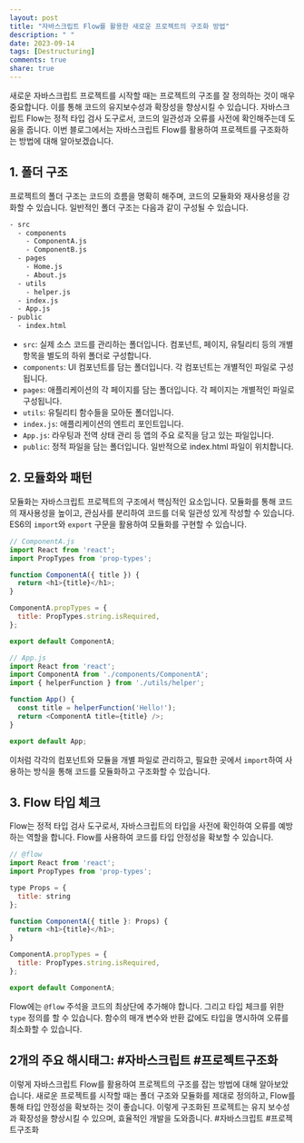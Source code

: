 ```yaml
---
layout: post
title: "자바스크립트 Flow를 활용한 새로운 프로젝트의 구조화 방법"
description: " "
date: 2023-09-14
tags: [Destructuring]
comments: true
share: true
---
```


새로운 자바스크립트 프로젝트를 시작할 때는 프로젝트의 구조를 잘 정의하는 것이 매우 중요합니다. 이를 통해 코드의 유지보수성과 확장성을 향상시킬 수 있습니다. 자바스크립트 Flow는 정적 타입 검사 도구로서, 코드의 일관성과 오류를 사전에 확인해주는데 도움을 줍니다. 이번 블로그에서는 자바스크립트 Flow를 활용하여 프로젝트를 구조화하는 방법에 대해 알아보겠습니다.

## 1. 폴더 구조

프로젝트의 폴더 구조는 코드의 흐름을 명확히 해주며, 코드의 모듈화와 재사용성을 강화할 수 있습니다. 일반적인 폴더 구조는 다음과 같이 구성될 수 있습니다.

```bash
- src
  - components
    - ComponentA.js
    - ComponentB.js
  - pages
    - Home.js
    - About.js
  - utils
    - helper.js
  - index.js
  - App.js
- public
  - index.html
```

- `src`: 실제 소스 코드를 관리하는 폴더입니다. 컴포넌트, 페이지, 유틸리티 등의 개별 항목을 별도의 하위 폴더로 구성합니다.
- `components`: UI 컴포넌트를 담는 폴더입니다. 각 컴포넌트는 개별적인 파일로 구성됩니다.
- `pages`: 애플리케이션의 각 페이지를 담는 폴더입니다. 각 페이지는 개별적인 파일로 구성됩니다.
- `utils`: 유틸리티 함수들을 모아둔 폴더입니다.
- `index.js`: 애플리케이션의 엔트리 포인트입니다.
- `App.js`: 라우팅과 전역 상태 관리 등 앱의 주요 로직을 담고 있는 파일입니다.
- `public`: 정적 파일을 담는 폴더입니다. 일반적으로 index.html 파일이 위치합니다.

## 2. 모듈화와 패턴

모듈화는 자바스크립트 프로젝트의 구조에서 핵심적인 요소입니다. 모듈화를 통해 코드의 재사용성을 높이고, 관심사를 분리하여 코드를 더욱 일관성 있게 작성할 수 있습니다. ES6의 `import`와 `export` 구문을 활용하여 모듈화를 구현할 수 있습니다.

```javascript
// ComponentA.js
import React from 'react';
import PropTypes from 'prop-types';

function ComponentA({ title }) {
  return <h1>{title}</h1>;
}

ComponentA.propTypes = {
  title: PropTypes.string.isRequired,
};

export default ComponentA;
```

```javascript
// App.js
import React from 'react';
import ComponentA from './components/ComponentA';
import { helperFunction } from './utils/helper';

function App() {
  const title = helperFunction('Hello!');
  return <ComponentA title={title} />;
}

export default App;
```

이처럼 각각의 컴포넌트와 모듈을 개별 파일로 관리하고, 필요한 곳에서 `import`하여 사용하는 방식을 통해 코드를 모듈화하고 구조화할 수 있습니다.

## 3. Flow 타입 체크

Flow는 정적 타입 검사 도구로서, 자바스크립트의 타입을 사전에 확인하여 오류를 예방하는 역할을 합니다. Flow를 사용하여 코드를 타입 안정성을 확보할 수 있습니다.

```javascript
// @flow
import React from 'react';
import PropTypes from 'prop-types';

type Props = {
  title: string
};

function ComponentA({ title }: Props) {
  return <h1>{title}</h1>;
}

ComponentA.propTypes = {
  title: PropTypes.string.isRequired,
};

export default ComponentA;
```

Flow에는 `@flow` 주석을 코드의 최상단에 추가해야 합니다. 그리고 타입 체크를 위한 `type` 정의를 할 수 있습니다. 함수의 매개 변수와 반환 값에도 타입을 명시하여 오류를 최소화할 수 있습니다.

## 2개의 주요 해시태그: #자바스크립트 #프로젝트구조화

이렇게 자바스크립트 Flow를 활용하여 프로젝트의 구조를 잡는 방법에 대해 알아보았습니다. 새로운 프로젝트를 시작할 때는 폴더 구조와 모듈화를 제대로 정의하고, Flow를 통해 타입 안정성을 확보하는 것이 좋습니다. 이렇게 구조화된 프로젝트는 유지 보수성과 확장성을 향상시킬 수 있으며, 효율적인 개발을 도와줍니다. #자바스크립트 #프로젝트구조화